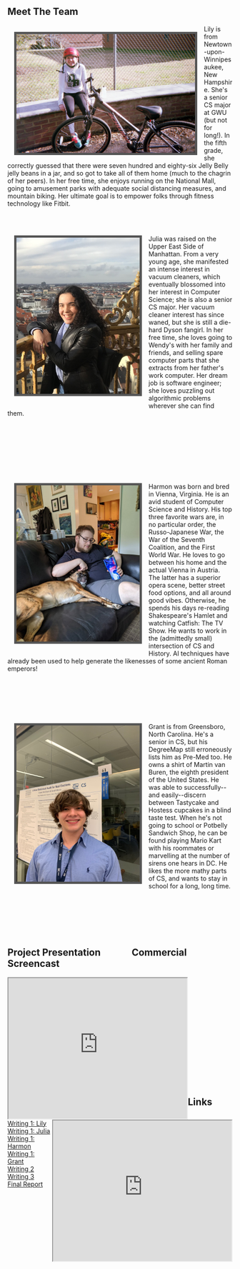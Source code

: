 ## Meet The Team
<img src="IMG_5055.JPG" width="400" height="266" style="float:left; margin: 15px; border: 5px solid #555">

Lily is from Newtown-upon-Winnipesaukee, New Hampshire. She's a senior CS major at GWU (but not for long!). In the fifth grade, she correctly guessed that there were seven hundred and eighty-six Jelly Belly jelly beans in a jar, and so got to take all of them home (much to the chagrin of her peers). In her free time, she enjoys running on the National Mall, going to amusement parks with adequate social distancing measures, and mountain biking. Her ultimate goal is to empower folks through fitness technology like Fitbit.

<br><br>
<img src="IMG_6902.jpeg" width="276" height="350" style="float:left; border: 5px solid #555; margin: 15px">

Julia was raised on the Upper East Side of Manhattan. From a very young age, she manifested an intense interest in vacuum cleaners, which eventually blossomed into her interest in Computer Science; she is also a senior CS major. Her vacuum cleaner interest has since waned, but she is still a die-hard Dyson fangirl. In her free time, she loves going to Wendy's with her family and friends, and selling spare computer parts that she extracts from her father's work computer. Her dream job is software engineer; she loves puzzling out algorithmic problems wherever she can find them.

<br><br><br><br><br><br><br>
<img src="harmon.jpeg" width="276" height="350" style="float:left; margin: 15px; border: 5px solid #555">

Harmon was born and bred in Vienna, Virginia. He is an avid student of Computer Science and History. His top three favorite wars are, in no particular order,
the Russo-Japanese War, the War of the Seventh Coalition, and the First World War. He loves to go between his home and the actual Vienna in Austria. The latter has a superior opera scene, better street food options, and all around good vibes. Otherwise, he spends his days re-reading Shakespeare's Hamlet and watching Catfish: The TV Show. He wants to work in the (admittedly small) intersection of CS and History. AI techniques have already been used to help generate the likenesses of some ancient Roman emperors!

<br><br><br><br><br>
<img src="IMG_4377.jpeg" width="276" height="350" style="float:left; margin: 15px; border: 5px solid #555">

Grant is from Greensboro, North Carolina. He's a senior in CS, but his DegreeMap still erroneously lists him as Pre-Med too. He owns a shirt of Martin van Buren, the eighth president of the United States. He was able to successfully--and easily--discern between Tastycake and Hostess cupcakes in a blind taste test. When he's not going to school or Potbelly Sandwich Shop, he can be found playing Mario Kart with his roommates or marvelling at the number of sirens one hears in DC. He likes the more mathy parts of CS, and wants to stay in school for a long, long time.

<br><br><br><br><br>
## Project Presentation &nbsp;&nbsp;&nbsp;&nbsp;&nbsp;&nbsp;&nbsp;&nbsp;&nbsp;&nbsp;&nbsp;&nbsp; Commercial Screencast
<iframe width="400" height="315"
src="https://www.youtube.com/embed/dQw4w9WgXcQ" style="float:left">
</iframe>

<iframe width="400" height="315"
src="https://www.youtube.com/embed/dQw4w9WgXcQ" style="float:right">
</iframe>

<br><br><br><br><br><br><br><br><br><br><br><br><br><br>

## Links
[Writing 1: Lily](https://docs.google.com/document/d/18vYd3yrTZhru_3RXhJX7MchKTurhbP4zYAZf3kKtYlg/edit?usp=sharing)
<br>
[Writing 1: Julia](https://docs.google.com/document/d/11a1AoPKB3UaSG4_sbZlA5f0Z1zwba3j-3K_sYU2to3M/edit?usp=sharing)
<br>
[Writing 1: Harmon](https://docs.google.com/document/d/1zHGMa8pKH3w7705ruEzwGBe2GaEZ4VsFIe4rIratu9o/edit?usp=sharing)
<br>
[Writing 1: Grant](https://docs.google.com/document/d/1q4VrKB_sx93x4b4PrGZI8Ai9tB1i6YjCT_4KtHpitP8/edit?usp=sharing)
<br>
[Writing 2](https://docs.google.com/document/d/1ZbGIxXBxLTfAsBrAB8QHNSQyxrR6OODzxIw3ACiqtyg/edit?usp=sharing)
<br>
[Writing 3](https://docs.google.com/document/d/1b-qc_T9XAMBMcSU9Ic3yM1XbbD7eLSl1BxPrD0rEVOY/edit?usp=sharing)
<br>
[Final Report](url)
